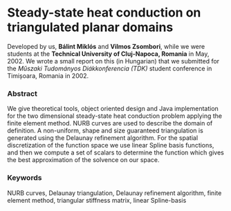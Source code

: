 # Steady-state heat conduction on triangulated planar domains

Developed by us, __Bálint Miklós__ and __Vilmos Zsombori__, while we were students at the __Technical University of Cluj-Napoca, Romania__ in May, 2002. We wrote a small report on this (in Hungarian) that we submitted for the _Műszaki Tudományos Diákkonferencia (TDK)_ student conference in Timișoara, Romania in 2002.  

### Abstract

We give theoretical tools, object oriented design and Java implementation for the two dimensional steady-state heat conduction problem applying the finite element method. NURB curves are used to describe the domain of definition. A non-uniform, shape and size guaranteed triangulation is generated using the Delaunay refinement algorithm. For the spatial discretization of the function space we use linear Spline basis functions, and then we compute a set of scalars to determine the function which gives the best approximation of the solvence on our space.

### Keywords

NURB curves, Delaunay triangulation, Delaunay refinement algorithm, finite element method, triangular stiffness matrix, linear Spline-basis
